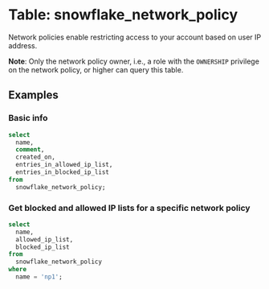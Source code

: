 # Table: snowflake_network_policy

Network policies enable restricting access to your account based on user IP address.

**Note**: Only the network policy owner, i.e., a role with the `OWNERSHIP` privilege on the network policy, or higher can query this table.

## Examples

### Basic info

```sql
select
  name,
  comment,
  created_on,
  entries_in_allowed_ip_list,
  entries_in_blocked_ip_list
from
  snowflake_network_policy;
```

### Get blocked and allowed IP lists for a specific network policy

```sql
select
  name,
  allowed_ip_list,
  blocked_ip_list
from
  snowflake_network_policy
where
  name = 'np1';
```
